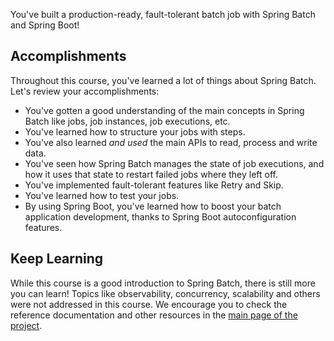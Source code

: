 You've built a production-ready, fault-tolerant batch job with Spring Batch and Spring Boot!

## Accomplishments

Throughout this course, you've learned a lot of things about Spring Batch. Let's review your accomplishments:

- You've gotten a good understanding of the main concepts in Spring Batch like jobs, job instances, job executions, etc.
- You've learned how to structure your jobs with steps.
- You've also learned _and used_ the main APIs to read, process and write data.
- You've seen how Spring Batch manages the state of job executions, and how it uses that state to restart failed jobs where they left off.
- You've implemented fault-tolerant features like Retry and Skip.
- You've learned how to test your jobs.
- By using Spring Boot, you've learned how to boost your batch application development, thanks to Spring Boot autoconfiguration features.

## Keep Learning

While this course is a good introduction to Spring Batch, there is still more you can learn! Topics like observability, concurrency, scalability and others were not addressed in this course. We encourage you to check the reference documentation and other resources in the [main page of the project](https://spring.io/projects/spring-batch).
